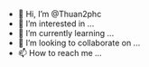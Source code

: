 - 👋 Hi, I’m @Thuan2phc
- 👀 I’m interested in ...
- 🌱 I’m currently learning ...
- 💞️ I’m looking to collaborate on ...
- 📫 How to reach me ...

<!---
Thuan2phc/Thuan2phc is a ✨ special ✨ repository because its `README.md` (this file) appears on your GitHub profile.
You can click the Preview link to take a look at your changes.
--->
